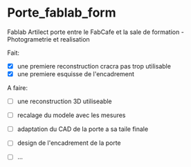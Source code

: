 # Porte_fablab_form
Fablab Artilect porte entre le FabCafe et la sale de formation - Photogrametrie et realisation


Fait:
 - [X] une premiere reconstruction cracra pas trop utilisable
 - [X] une premiere esquisse de l'encadrement

A faire:
 - [ ] une reconstruction 3D utiliseable
 - [ ] recalage du modele avec les mesures
 - [ ] adaptation du CAD de la porte a sa taile finale 
 - [ ] design de l'encadrement de la porte
 - [ ] ...


